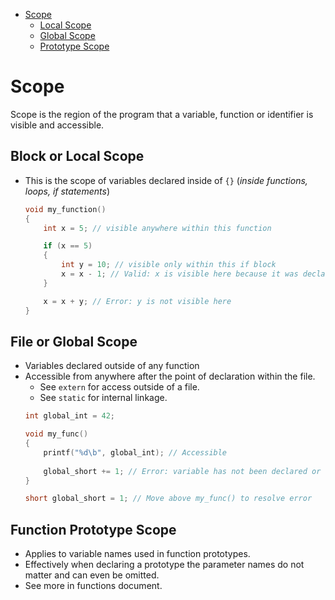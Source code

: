 - [Scope](#scope)
    - [Local Scope](#block-or-local-scope)
    - [Global Scope](#file-or-global-scope)
    - [Prototype Scope](#function-prototype-scope)
# Scope
Scope is the region of the program that a variable, function or identifier is visible and accessible.
## Block or Local Scope
- This is the scope of variables declared inside of `{}` (*inside functions, loops, if statements*)
    ```c
    void my_function()
    {
        int x = 5; // visible anywhere within this function

        if (x == 5)
        {
            int y = 10; // visible only within this if block
            x = x - 1; // Valid: x is visible here because it was declare outside of the if statement
        }

        x = x + y; // Error: y is not visible here
    }
    ```
## File or Global Scope
- Variables declared outside of any function
- Accessible from anywhere after the point of declaration within the file.
    - See `extern` for access outside of a file.
    - See `static` for internal linkage.
    ```c
    int global_int = 42;

    void my_func()
    {
        printf("%d\b", global_int); // Accessible
        
        global_short += 1; // Error: variable has not been declared or defined
    }

    short global_short = 1; // Move above my_func() to resolve error
    ```
## Function Prototype Scope
- Applies to variable names used in function prototypes.
- Effectively when declaring a prototype the parameter names do not matter and can even be omitted.
- See more in functions document.